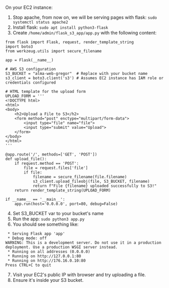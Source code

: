 On your EC2 instance:
1. Stop apache, from now on, we will be serving pages with flask: `sudo systemctl status apache2`
2. Install flask: `sudo apt install python3-flask`
3. Create `/home/admin/flask_s3_app/app.py` with the following content:

```
from flask import Flask, request, render_template_string
import boto3
from werkzeug.utils import secure_filename

app = Flask(__name__)

# AWS S3 configuration
S3_BUCKET = "alma-web-gregor"  # Replace with your bucket name
s3_client = boto3.client('s3') # Assumes EC2 instance has IAM role or credentials configured

# HTML template for the upload form
UPLOAD_FORM = '''
<!DOCTYPE html>
<html>
<body>
    <h2>Upload a File to S3</h2>
    <form method="post" enctype="multipart/form-data">
        <input type="file" name="file">
        <input type="submit" value="Upload">
    </form>
</body>
</html>
'''

@app.route('/', methods=['GET', 'POST'])
def upload_file():
    if request.method == 'POST':
        file = request.files['file']
        if file:
            filename = secure_filename(file.filename)
            s3_client.upload_fileobj(file, S3_BUCKET, filename)
            return f"File {filename} uploaded successfully to S3!"
    return render_template_string(UPLOAD_FORM)

if __name__ == '__main__':
    app.run(host='0.0.0.0', port=80, debug=False)
```

4. Set S3_BUCKET var to your bucket's name
5. Run the app: `sudo python3 app.py`
6. You should see something like:

```
 * Serving Flask app 'app'
 * Debug mode: off
WARNING: This is a development server. Do not use it in a production deployment. Use a production WSGI server instead.
 * Running on all addresses (0.0.0.0)
 * Running on http://127.0.0.1:80
 * Running on http://176.16.0.10:80
Press CTRL+C to quit
```

7. Visit your EC2's public IP with browser and try uploading a file.
8. Ensure it's inside your S3 bucket.
